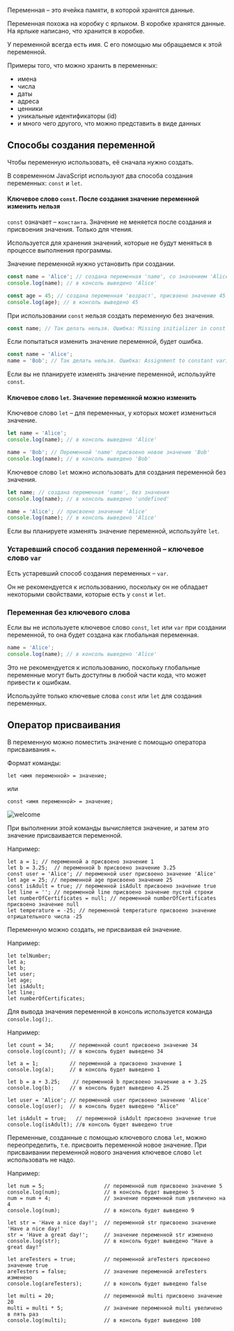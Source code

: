 Переменная – это ячейка памяти, в которой хранятся данные.

Переменная похожа на коробку с ярлыком. В коробке хранятся данные. На ярлыке написано, что хранится в коробке.

У переменной всегда есть имя. С его помощью мы обращаемся к этой переменной.

Примеры того, что можно хранить в переменных:

- имена
- числа
- даты
- адреса
- ценники
- уникальные идентификаторы (id)
- и много чего другого, что можно представить в виде данных

## Способы создания переменной

Чтобы переменную использовать, её сначала нужно создать.

В современном JavaScript используют два способа создания переменных: `const` и `let`.

#### Ключевое слово `const`. После создания значение переменной изменить нельзя

`const` означает – `константа`.
Значение не меняется после создания и присвоения значения. Только для чтения.

Используется для хранения значений, которые не будут меняться в процессе выполнения программы.

Значение переменной нужно установить при создании.

```javascript
const name = 'Alice'; // создана переменная 'name', со значением 'Alice'
console.log(name); // в консоль выведено 'Alice'

const age = 45; // создана переменная 'возраст', присвоено значение 45
console.log(age); // в консоль выведено 45
```

При использовании `const` нельзя создать переменную без значения.

```javascript
const name; // Так делать нельзя. Ошибка: Missing initializer in const declaration
```

Если попытаться изменить значение переменной, будет ошибка.

```javascript
const name = 'Alice';
name = 'Bob'; // Так делать нельзя. Ошибка: Assignment to constant variable.
```

Если вы не планируете изменять значение переменной, используйте `const`.

#### Ключевое слово `let`. Значение переменной можно изменить

Ключевое слово `let` – для переменных, у которых может измениться значение.

```javascript
let name = 'Alice';
console.log(name); // в консоль выведено 'Alice'

name = 'Bob'; // Переменной 'name' присвоено новое значение 'Bob'
console.log(name); // в консоль выведено 'Bob'
```

Ключевое слово `let` можно использовать для создания переменной без значения.

```javascript
let name; // создана переменная 'name', без значения
console.log(name); // в консоль выведено 'undefined'

name = 'Alice'; // присвоено значение 'Alice'
console.log(name); // в консоль выведено 'Alice'
```

Если вы планируете изменять значение переменной, используйте `let`.

### Устаревший способ создания переменной – ключевое слово `var`

Есть устаревший способ создания переменных – `var`.

Он не рекомендуется к использованию, поскольку он не обладает некоторыми свойствами, которые есть у `const` и `let`.

### Переменная без ключевого слова

Если вы не используете ключевое слово `const`, `let` или `var` при создании переменной, то она будет создана как глобальная переменная.

```javascript
name = 'Alice';
console.log(name); // в консоль выведено 'Alice'
```

Это не рекомендуется к использованию, поскольку глобальные переменные могут быть доступны в любой части кода, что может привести к ошибкам.

Используйте только ключевые слова `const` или `let` для создания переменных.

## Оператор присваивания

В переменную можно поместить значение с помощью оператора присваивания `=`.

Формат команды:

```
let <имя переменной> = значение;
```

или

```
const <имя переменной> = значение;
```

![welcome](https://course-js-syntax.s3-us-west-1.amazonaws.com/sozdaem-peremennuyu.jpg)

При выполнении этой команды вычисляется значение, и затем это значение присваивается переменной.

Например:

```
let a = 1; // переменной a присвоено значение 1
let b = 3.25;  // переменной b присвоено значение 3.25
const user = 'Alice'; // переменной user присвоено значение 'Alice'
let age = 25; // переменной age присвоено значение 25
const isAdult = true; // переменной isAdult присвоено значение true
let line = ''; // переменной line присвоено значение пустой строки
let numberOfCertificates = null; // переменной numberOfCertificates присвоено значение null
let temperature = -25; // переменной temperature присвоено значение отрицательного числа -25
```

Переменную можно создать, не присваивая ей значение.

Например:

```
let telNumber;
let a;
let b;
let user;
let age;
let isAdult;
let line;
let numberOfCertificates;

```

Для вывода значения переменной в консоль используется команда `console.log();`.

Например:

```
let count = 34;     // переменной count присвоено значение 34
console.log(count); // в консоль будет выведено 34

let a = 1;          // переменной a присвоено значение 1
console.log(a);     // в консоль будет выведено 1

let b = a + 3.25;    // переменной b присвоено значение a + 3.25
console.log(b);     // в консоль будет выведено 4.25

let user = 'Alice'; // переменной user присвоено значение 'Alice'
console.log(user);  // в консоль будет выведено "Alice"

let isAdult = true;   // переменной isAdult присвоено значение true
console.log(isAdult); //в консоль будет выведено true
```

Переменные, созданные с помощью ключевого слова `let`, можно переопределить, т.е. присвоить переменной новое значение. При присваивании переменной нового значения ключевое слово `let` использовать не надо.

Например:

```
let num = 5;                   // переменной num присвоено значение 5
console.log(num);              // в консоль будет выведено 5
num = num + 4;                 // значение переменной num увеличено на 4
console.log(num);              // в консоль будет выведено 9

let str = 'Have a nice day!';  // переменной str присвоено значение 'Have a nice day!'
str = 'Have a great day!';     // значение переменной str изменено
console.log(str);              // в консоль будет выведено "Have a great day!"

let areTesters = true;         // переменной areTesters присвоено значение true
areTesters = false;            // значение переменной areTesters изменено
console.log(areTesters);       // в консоль будет выведено false

let multi = 20;                // переменной multi присвоено значение 20
multi = multi * 5;             // значение переменной multi увеличено в пять раз
console.log(multi);            // в консоль будет выведено 100
```
